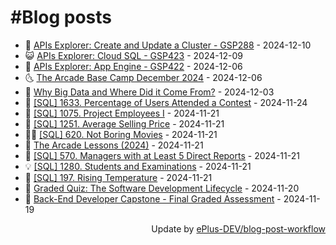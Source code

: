 # #Blog posts
<!-- BLOG-POST-LIST:START -->
- 🧰 [APIs Explorer: Create and Update a Cluster - GSP288](https://eplus.dev/apis-explorer-create-and-update-a-cluster-gsp288) - 2024-12-10
- 😺 [APIs Explorer: Cloud SQL - GSP423](https://eplus.dev/apis-explorer-cloud-sql-gsp423) - 2024-12-09
- 🗽 [APIs Explorer: App Engine - GSP422](https://eplus.dev/apis-explorer-app-engine-gsp422) - 2024-12-06
- 🌜 [The Arcade Base Camp December 2024](https://eplus.dev/the-arcade-base-camp-december-2024) - 2024-12-06
- 📝 [Why Big Data and Where Did it Come From?](https://eplus.dev/why-big-data-and-where-did-it-come-from) - 2024-12-03
- 🚀 [[SQL] 1633. Percentage of Users Attended a Contest](https://eplus.dev/sql-1633-percentage-of-users-attended-a-contest) - 2024-11-24
- 💼 [[SQL] 1075. Project Employees I](https://eplus.dev/sql-1075-project-employees-i) - 2024-11-21
- 🦣 [[SQL] 1251. Average Selling Price](https://eplus.dev/sql-1251-average-selling-price) - 2024-11-21
- 👨‍🏫 [[SQL] 620. Not Boring Movies](https://eplus.dev/sql-620-not-boring-movies) - 2024-11-21
- 🔭 [The Arcade Lessons &lpar;2024&rpar;](https://eplus.dev/the-arcade-lessons-2024) - 2024-11-21
- 🤡 [[SQL] 570. Managers with at Least 5 Direct Reports](https://eplus.dev/sql-570-managers-with-at-least-5-direct-reports) - 2024-11-21
- 💡 [[SQL] 1280. Students and Examinations](https://eplus.dev/sql-1280-students-and-examinations) - 2024-11-21
- 🦣 [[SQL] 197. Rising Temperature](https://eplus.dev/sql-197-rising-temperature) - 2024-11-21
- 💪 [Graded Quiz: The Software Development Lifecycle](https://eplus.dev/graded-quiz-the-software-development-lifecycle) - 2024-11-20
- 🤡 [Back-End Developer Capstone - Final Graded Assessment](https://eplus.dev/back-end-developer-capstone-final-graded-assessment) - 2024-11-19<!-- BLOG-POST-LIST:END -->
<div align="right">
  Update by <a target="_blank"
    href="https://github.com/ePlus-DEV/blog-post-workflow">ePlus-DEV/blog-post-workflow</a>
</div>
